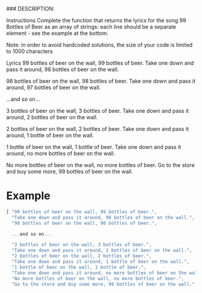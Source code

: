 ### DESCRIPTION:

Instructions
Complete the function that returns the lyrics for the song 99 Bottles of Beer as an array of strings: each line should be a separate element - see the example at the bottom.

Note: in order to avoid hardcoded solutions, the size of your code is limited to 1000 characters

Lyrics
99 bottles of beer on the wall, 99 bottles of beer.
Take one down and pass it around, 98 bottles of beer on the wall.

98 bottles of beer on the wall, 98 bottles of beer.
Take one down and pass it around, 97 bottles of beer on the wall.

...and so on...

3 bottles of beer on the wall, 3 bottles of beer.
Take one down and pass it around, 2 bottles of beer on the wall.

2 bottles of beer on the wall, 2 bottles of beer.
Take one down and pass it around, 1 bottle of beer on the wall.

1 bottle of beer on the wall, 1 bottle of beer.
Take one down and pass it around, no more bottles of beer on the wall.

No more bottles of beer on the wall, no more bottles of beer.
Go to the store and buy some more, 99 bottles of beer on the wall.

# Example

```js
[ "99 bottles of beer on the wall, 99 bottles of beer.",
  "Take one down and pass it around, 98 bottles of beer on the wall.",
  "98 bottles of beer on the wall, 98 bottles of beer.",

  ...and so on...

  "3 bottles of beer on the wall, 3 bottles of beer.",
  "Take one down and pass it around, 2 bottles of beer on the wall.",
  "2 bottles of beer on the wall, 2 bottles of beer.",
  "Take one down and pass it around, 1 bottle of beer on the wall.",
  "1 bottle of beer on the wall, 1 bottle of beer.",
  "Take one down and pass it around, no more bottles of beer on the wall.",
  "No more bottles of beer on the wall, no more bottles of beer.",
  "Go to the store and buy some more, 99 bottles of beer on the wall." ]
  ```